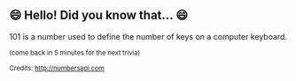 ## 😄 Hello! Did you know that... 😄
101 is a number used to define the number of keys on a computer keyboard.

<sup>(come back in 5 minutes for the next trivia)</sup>


<sup>Credits: http://numbersapi.com</sup>
